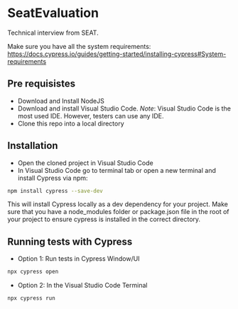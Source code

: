 # SeatEvaluation
Technical interview from SEAT.

Make sure you have all the system requirements: https://docs.cypress.io/guides/getting-started/installing-cypress#System-requirements
## Pre requisistes
* Download and Install NodeJS 
* Download and install Visual Studio Code.
*Note*: Visual Studio Code is the most used IDE. However, testers can use any IDE.
* Clone this repo into a local directory
## Installation
* Open the cloned project in Visual Studio Code
* In Visual Studio Code go to terminal tab or open a new terminal and install Cypress via npm:
```bash
npm install cypress --save-dev
```
This will install Cypress locally as a dev dependency for your project.
Make sure that you have a node_modules folder or package.json file in the root of your project to ensure cypress is installed in the correct directory.
## Running tests with Cypress
* Option 1: Run tests in Cypress Window/UI
```bash
npx cypress open
```
* Option 2: In the Visual Studio Code Terminal
```bash
npx cypress run
```
